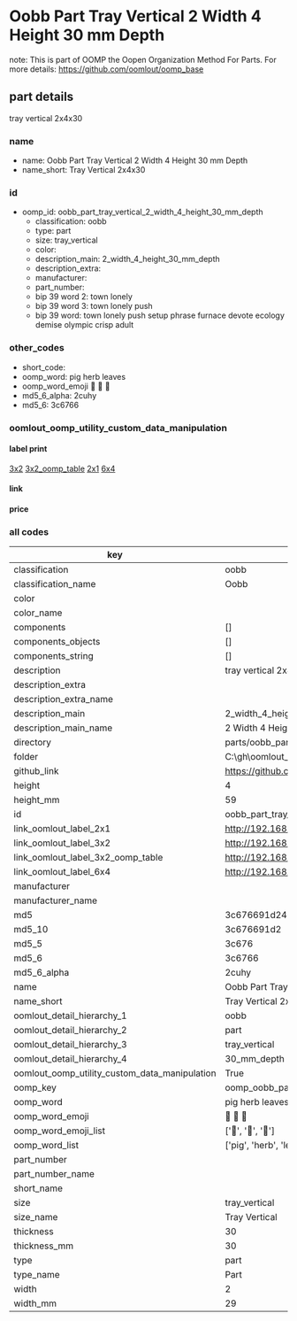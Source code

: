 # Oobb Part Tray Vertical 2 Width 4 Height 30 mm Depth  

note: This is part of OOMP the Oopen Organization Method For Parts. For more details: https://github.com/oomlout/oomp_base

##  part details
  



tray vertical 2x4x30



### name
* name: Oobb Part Tray Vertical 2 Width 4 Height 30 mm Depth
* name_short: Tray Vertical 2x4x30 
### id
* oomp_id: oobb_part_tray_vertical_2_width_4_height_30_mm_depth
  * classification: oobb
  * type: part
  * size: tray_vertical
  * color: 
  * description_main: 2_width_4_height_30_mm_depth
  * description_extra: 
  * manufacturer: 
  * part_number: 
  * bip 39 word 2: town lonely
  * bip 39 word 3: town lonely push
  * bip 39 word: town lonely push setup phrase furnace devote ecology demise olympic crisp adult

### other_codes
* short_code: 
* oomp_word: pig herb leaves
* oomp_word_emoji :pig: :herb: :leaves:
* md5_6_alpha: 2cuhy
* md5_6: 3c6766






### oomlout_oomp_utility_custom_data_manipulation
#### label print
[3x2](http://192.168.1.245:1112/?label=oomp%202cuhy)
[3x2_oomp_table](http://192.168.1.108:1112/?label=oomp%202cuhy)
[2x1](http://192.168.1.242:1112/?label=oomp%202cuhy)
[6x4](http://192.168.1.55:1112/?label=oomp%202cuhy)    

#### link

                              

#### price







### all codes 
| key | value |  
| --- | --- |  
| classification | oobb |  
| classification_name | Oobb |  
| color |  |  
| color_name |  |  
| components | [] |  
| components_objects | [] |  
| components_string | [] |  
| description | tray vertical 2x4x30 |  
| description_extra |  |  
| description_extra_name |  |  
| description_main | 2_width_4_height_30_mm_depth |  
| description_main_name | 2 Width 4 Height 30 mm Depth |  
| directory | parts/oobb_part_tray_vertical_2_width_4_height_30_mm_depth |  
| folder | C:\gh\oomlout_oobb_version_4_generated_parts\parts\oobb_part_tray_vertical_2_width_4_height_30_mm_depth |  
| github_link | https://github.com/oomlout/oomlout_oomp_part_src/tree/main/parts/oobb_part_tray_vertical_2_width_4_height_30_mm_depth |  
| height | 4 |  
| height_mm | 59 |  
| id | oobb_part_tray_vertical_2_width_4_height_30_mm_depth |  
| link_oomlout_label_2x1 | http://192.168.1.242:1112/?label=oomp%202cuhy |  
| link_oomlout_label_3x2 | http://192.168.1.245:1112/?label=oomp%202cuhy |  
| link_oomlout_label_3x2_oomp_table | http://192.168.1.108:1112/?label=oomp%202cuhy |  
| link_oomlout_label_6x4 | http://192.168.1.55:1112/?label=oomp%202cuhy |  
| manufacturer |  |  
| manufacturer_name |  |  
| md5 | 3c676691d24607997951ec495d60ef32 |  
| md5_10 | 3c676691d2 |  
| md5_5 | 3c676 |  
| md5_6 | 3c6766 |  
| md5_6_alpha | 2cuhy |  
| name | Oobb Part Tray Vertical 2 Width 4 Height 30 mm Depth |  
| name_short | Tray Vertical 2x4x30  |  
| oomlout_detail_hierarchy_1 | oobb |  
| oomlout_detail_hierarchy_2 | part |  
| oomlout_detail_hierarchy_3 | tray_vertical |  
| oomlout_detail_hierarchy_4 | 30_mm_depth |  
| oomlout_oomp_utility_custom_data_manipulation | True |  
| oomp_key | oomp_oobb_part_tray_vertical_2_width_4_height_30_mm_depth |  
| oomp_word | pig herb leaves |  
| oomp_word_emoji | :pig: :herb: :leaves: |  
| oomp_word_emoji_list | [':pig:', ':herb:', ':leaves:'] |  
| oomp_word_list | ['pig', 'herb', 'leaves'] |  
| part_number |  |  
| part_number_name |  |  
| short_name |  |  
| size | tray_vertical |  
| size_name | Tray Vertical |  
| thickness | 30 |  
| thickness_mm | 30 |  
| type | part |  
| type_name | Part |  
| width | 2 |  
| width_mm | 29 |  
